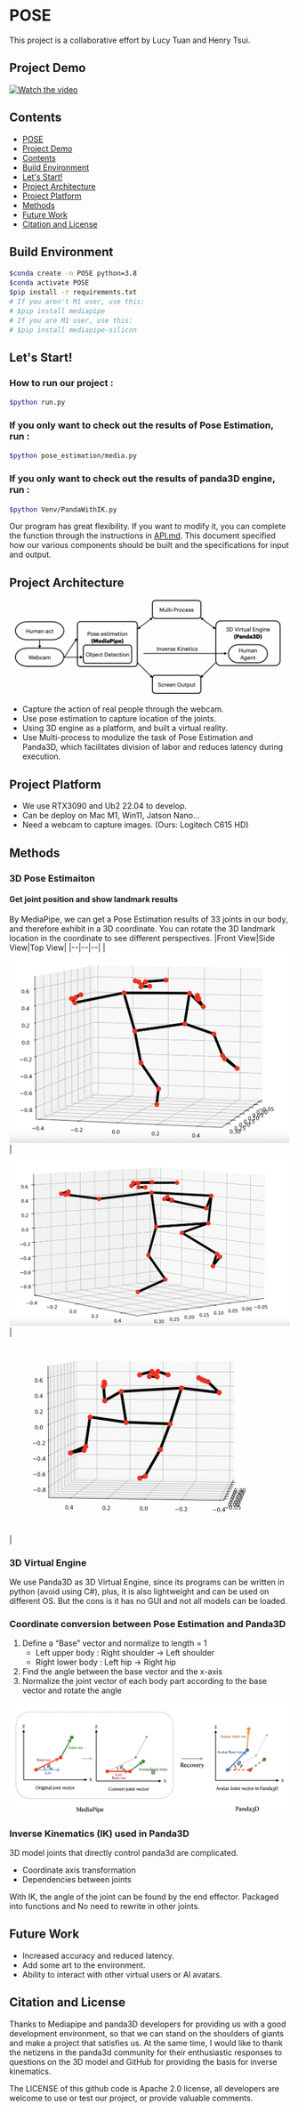 # POSE
This project is a collaborative effort by Lucy Tuan and Henry Tsui.

## Project Demo

[![Watch the video](https://img.youtube.com/vi/9W6oVa-Pm_I/maxresdefault.jpg
)](https://www.youtube.com/watch?v=9W6oVa-Pm_I)


## Contents

- [POSE](#pose)
- [Project Demo](#project-demo)
- [Contents](#contents)
- [Build Environment](#build-environment)
- [Let's Start!](#lets-start)
- [Project Architecture](#project-architecture)
- [Project Platform](#project-platform)
- [Methods](#methods)
- [Future Work](#future-work)
- [Citation and License](#citation-and-license)

## Build Environment

```bash
$conda create -n POSE python=3.8
$conda activate POSE
$pip install -r requirements.txt
# If you aren't M1 user, use this:
# $pip install mediapipe
# If you are M1 user, use this:
# $pip install mediapipe-silicon
```

## Let's Start!

### How to run our project :

```bash
$python run.py
```

### If you only want to check out the results of Pose Estimation, run :

```bash
$python pose_estimation/media.py
```

### If you only want to check out the results of panda3D engine, run :

```bash
$python Venv/PandaWithIK.py
```
Our program has great flexibility. If you want to modify it, you can complete the function through the instructions in [API.md](./API.md).  This document specified how our various components should be built and the specifications for input and output.
## Project Architecture

![image](./src/image/arc.png)

- Capture the action of real people through the webcam.
- Use pose estimation to capture location of the joints.
- Using 3D engine as a platform, and built a virtual reality.
- Use Multi-process to modulize the task of Pose Estimation and Panda3D, which facilitates division of labor and reduces latency during execution.

## Project Platform
- We use  RTX3090 and Ub2 22.04 to develop.
- Can be deploy on Mac M1, Win11, Jatson Nano...
- Need a webcam to capture images. (Ours: Logitech C615 HD)

## Methods
### 3D Pose Estimaiton
#### Get joint position and show landmark results
By MediaPipe, we can get a Pose Estimation results of 33 joints in our body, and therefore exhibit in a 3D coordinate.
You can rotate the 3D landmark location in the coordinate to see different perspectives.
|Front View|Side View|Top View|
|--|--|--|
|![image](./src/image/front.png)|![image](./src/image/side.png)|![image](./src/image/opposite.png)|
### 3D Virtual Engine
We use Panda3D as 3D Virtual Engine, since its programs can be written in python (avoid using C#), plus, it is also lightweight and can be used on different OS. But the cons is it has no GUI and not all models can be loaded.

### Coordinate conversion between Pose Estimation and Panda3D
1. Define a “Base” vector and normalize to length = 1
    - Left upper body : Right shoulder → Left shoulder
    - Right lower body :  Left hip → Right hip
2. Find the angle between the base vector and the x-axis
3. Normalize the joint vector of each body part according to the base vector and rotate the angle

![image](./src/image/math.png)

### Inverse Kinematics (IK) used in Panda3D
3D model joints that directly control panda3d are complicated.
- Coordinate axis transformation
- Dependencies between joints

With IK, the angle of the joint can be found by the end effector.
Packaged into functions and No need to rewrite in other joints.

## Future Work
- Increased accuracy and reduced latency.
- Add some art to the environment.
- Ability to interact with other virtual users or AI avatars.

## Citation and License

Thanks to Mediapipe and panda3D developers for providing us with a good development environment, so that we can stand on the shoulders of giants and make a project that satisfies us. At the same time, I would like to thank the netizens in the panda3d community for their enthusiastic responses to questions on the 3D model and GitHub for providing the basis for inverse kinematics.

The LICENSE of this github code is Apache 2.0 license, all developers are welcome to use or test our project, or provide valuable comments.
